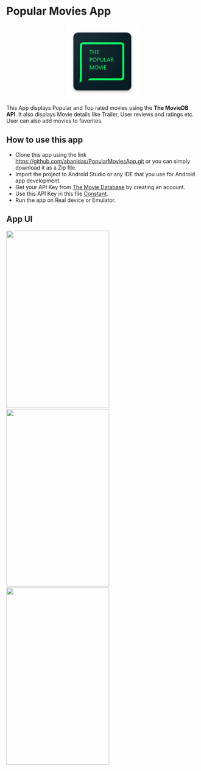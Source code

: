 # Popular Movies App

<p align="center">
  <img src="https://raw.githubusercontent.com/abanidas/PopularMoviesApp/master/app/src/main/res/mipmap-xxxhdpi/ic_launcher.png"">
</p>

This App displays Popular and Top rated movies using the **The MovieDB API**. It also displays Movie details like Trailer, User reviews and ratings etc. User can also add movies to favorites.

## How to use this app
- Clone this app using the link https://github.com/abanidas/PopularMoviesApp.git or you can simply download it as a Zip file.
- Import the project to Android Studio or any IDE that you use for Android app development.
- Get your API Key from [The Movie Database](https://www.themoviedb.org/) by creating an account.
- Use this API Key in this file [Constant](https://github.com/abanidas/PopularMoviesApp/blob/master/app/src/main/java/com/abani/nanodegree/android/popularmoviesapp/constants/Constants.java).
- Run the app on Real device or Emulator.

## App UI

<img src="https://user-images.githubusercontent.com/18400670/44155137-14a14744-a0ca-11e8-9bc0-8c30618d37d9.jpg" width=270 height=465/>  &nbsp; <img src="https://user-images.githubusercontent.com/18400670/44155226-5d86ad96-a0ca-11e8-83d1-9bbe91a6568c.jpg" width=270 height=465/>  &nbsp; <img src="https://user-images.githubusercontent.com/18400670/44155276-7f1dd506-a0ca-11e8-9cfa-04c91d889841.jpg" width=270 height=465/>
